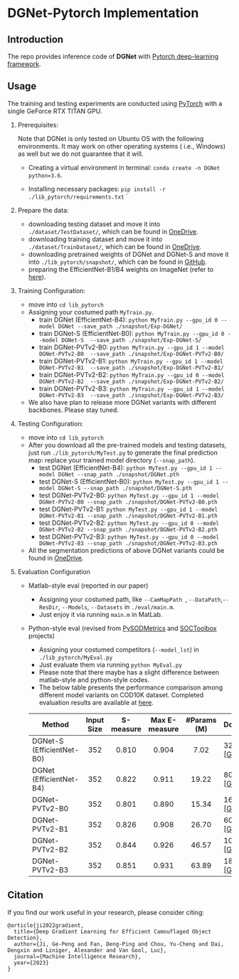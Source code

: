 # DGNet-Pytorch Implementation

## Introduction

The repo provides inference code of **DGNet** with [Pytorch deep-learning framework](https://github.com/pytorch/pytorch).

## Usage

The training and testing experiments are conducted using [PyTorch](https://github.com/pytorch/pytorch) with a single GeForce RTX TITAN GPU.

1. Prerequisites:

   Note that DGNet is only tested on Ubuntu OS with the following environments. It may work on other operating systems (
   i.e., Windows) as well but we do not guarantee that it will.

    + Creating a virtual environment in terminal: `conda create -n DGNet python=3.6`.

    + Installing necessary packages: `pip install -r ./lib_pytorch/requirements.txt`
      `

2. Prepare the data:

    + downloading testing dataset and move it into `./dataset/TestDataset/`, which can be found in [OneDrive](https://anu365-my.sharepoint.com/:u:/g/personal/u7248002_anu_edu_au/EXcBqW3Ses5HlYFeTAPlmiwBtPwXisbr53uIDGoM4h0UOg?e=d5tK9C).
    + downloading training dataset and move it into `./dataset/TrainDataset/`, which can be found in [OneDrive](https://anu365-my.sharepoint.com/:u:/g/personal/u7248002_anu_edu_au/EUgtKNJSBYpElpgQzrIZLDEBmu9Stp5UL3P5HHkrHGXIyQ?e=5OgCok).
    + downloading pretrained weights of DGNet and DGNet-S and move it into `./lib_pytorch/snapshot/`, which can be found in [GitHub](https://github.com/GewelsJI/DGNet/releases/tag/Checkpoints).
    + preparing the EfficientNet-B1/B4 weights on ImageNet (refer to [here](https://github.com/GewelsJI/DGNet/blob/00e4d2b54667eb71f734f60d46fffe47fbf2725e/lib/utils.py#L556)).

3. Training Configuration:
    + move into `cd lib_pytorch`
    + Assigning your costumed path `MyTrain.py`.
        + train DGNet (EfficientNet-B4): `python MyTrain.py --gpu_id 0 --model DGNet --save_path ./snapshot/Exp-DGNet/`
        + train DGNet-S (EfficientNet-B0): `python MyTrain.py --gpu_id 0 --model DGNet-S  --save_path ./snapshot/Exp-DGNet-S/`
        + train DGNet-PVTv2-B0: `python MyTrain.py --gpu_id 1 --model DGNet-PVTv2-B0  --save_path ./snapshot/Exp-DGNet-PVTv2-B0/`
        + train DGNet-PVTv2-B1: `python MyTrain.py --gpu_id 1 --model DGNet-PVTv2-B1  --save_path ./snapshot/Exp-DGNet-PVTv2-B1/`
        + train DGNet-PVTv2-B2: `python MyTrain.py --gpu_id 0 --model DGNet-PVTv2-B2  --save_path ./snapshot/Exp-DGNet-PVTv2-B2/`
        + train DGNet-PVTv2-B3: `python MyTrain.py --gpu_id 1 --model DGNet-PVTv2-B3  --save_path ./snapshot/Exp-DGNet-PVTv2-B3/`
    + We also have plan to release more DGNet variants with different backbones. Please stay tuned.

4. Testing Configuration:
    + move into `cd lib_pytorch`
    + After you download all the pre-trained models and testing datasets, just run `./lib_pytorch/MyTest.py` to generate the final
      prediction map: replace your trained model directory (`--snap_path`).
        + test DGNet (EfficientNet-B4): `python MyTest.py --gpu_id 1 --model DGNet --snap_path ./snapshot/DGNet.pth`
        + test DGNet-S (EfficientNet-B0): `python MyTest.py --gpu_id 1 --model DGNet-S --snap_path ./snapshot/DGNet-S.pth`
        + test DGNet-PVTv2-B0: `python MyTest.py --gpu_id 1 --model DGNet-PVTv2-B0 --snap_path ./snapshot/DGNet-PVTv2-B0.pth`
        + test DGNet-PVTv2-B1: `python MyTest.py --gpu_id 1 --model DGNet-PVTv2-B1 --snap_path ./snapshot/DGNet-PVTv2-B1.pth`
        + test DGNet-PVTv2-B2: `python MyTest.py --gpu_id 0 --model DGNet-PVTv2-B2 --snap_path ./snapshot/DGNet-PVTv2-B2.pth`
        + test DGNet-PVTv2-B3: `python MyTest.py --gpu_id 0 --model DGNet-PVTv2-B3 --snap_path ./snapshot/DGNet-PVTv2-B3.pth`
    + All the segmentation predictions of above DGNet variants could be found in [OneDrive]().

5. Evaluation Configuration
    + Matlab-style eval (reported in our paper)
        + Assigning your costumed path, like `--CamMapPath `, `--DataPath`,`--ResDir`, `--Models`, `--Datasets` in `./eval/main.m`.
        + Just enjoy it via running `main.m` in MatLab.
    + Python-style eval (revised from [PySODMetrics](https://github.com/lartpang/PySODMetrics) and [SOCToolbox](https://github.com/mczhuge/SOCToolbox) projects)
        + Assigning your costumed competitors (`--model_lst`) in `./lib_pytorch/MyEval.py`
        + Just evaluate them via running  `python MyEval.py`
        + Please note that there maybe has a slight difference between matlab-style and python-style codes.
        + The below table presents the performance comparison among different model variants on COD10K dataset. Completed evaluation results are available at [here](https://github.com/GewelsJI/DGNet/tree/main/lib_pytorch/eval_txt/20221103_DGNet_benchmark).

      | Method         | Input Size | S-measure | Max E-measure | #Params (M) | Download                                                                                            |
      |----------------|:----:|:---------:|:-------------:|:-----------:|-----------------------------------------------------------------------------------------------------|
      | DGNet-S (EfficientNet-B0)        |  352 |   0.810   |     0.904     |     7.02    | 32M  [[GitHub]](https://github.com/GewelsJI/DGNet/releases/download/Checkpoints/DGNet-S.pth)        |
      | DGNet (EfficientNet-B4)         |  352 |   0.822   |     0.911     |    19.22    | 80M  [[GitHub]](https://github.com/GewelsJI/DGNet/releases/download/Checkpoints/DGNet.pth)          |
      | DGNet-PVTv2-B0 |  352 |   0.801   |     0.890     |    15.34    | 16M  [[GitHub]](https://github.com/GewelsJI/DGNet/releases/download/Checkpoints/DGNet-PVTv2-B0.pth) |
      | DGNet-PVTv2-B1 |  352 |   0.826   |     0.908     |    26.70    | 60M  [[GitHub]](https://github.com/GewelsJI/DGNet/releases/download/Checkpoints/DGNet-PVTv2-B1.pth) |
      | DGNet-PVTv2-B2 |  352 |   0.844   |     0.926     |    46.57    | 104M [[GitHub]](https://github.com/GewelsJI/DGNet/releases/download/Checkpoints/DGNet-PVTv2-B2.pth) |
      | DGNet-PVTv2-B3 |  352 |   0.851   |     0.931     |    63.89    | 180M [[GitHub]](https://github.com/GewelsJI/DGNet/releases/download/Checkpoints/DGNet-PVTv2-B3.pth) |



## Citation

If you find our work useful in your research, please consider citing:
    
    
    @article{ji2022gradient,
      title={Deep Gradient Learning for Efficient Camouflaged Object Detection},
      author={Ji, Ge-Peng and Fan, Deng-Ping and Chou, Yu-Cheng and Dai, Dengxin and Liniger, Alexander and Van Gool, Luc},
      journal={Machine Intelligence Research},
      year={2023}
    } 
